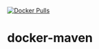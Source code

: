 [![Docker Pulls](https://badgen.net/docker/pulls/noenv/maven)](https://hub.docker.com/r/noenv/maven)

# docker-maven
